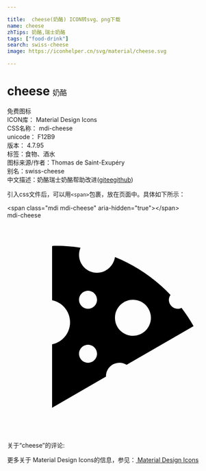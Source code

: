 ```yaml
---

title:  cheese(奶酪) ICON转svg、png下载
name: cheese
zhTips: 奶酪,瑞士奶酪
tags: ["food-drink"]
search: swiss-cheese
image: https://iconhelper.cn/svg/material/cheese.svg

---
```


# cheese  <small style="font-size: 60%;font-weight: 100">奶酪</small>


<div class="detail-page">
<p>
<span><span class="badge-success badge">免费图标</span> </span>
<br/>
<span>
ICON库：
<span class="badge-secondary badge">Material Design Icons</span> 
</span>
<br/>
<span>
CSS名称：
<span class="badge-secondary badge">mdi-cheese</span> 
</span>
<br/>
<span>
unicode：
<span class="badge-secondary badge">F12B9</span> 
<copy-btn content='F12B9' btn-title=""></copy-btn>
<copy-btn :content='String.fromCodePoint(parseInt("F12B9", 16))' btn-title="复制U"></copy-btn>
</span>
<br/>
<span>
版本：
<span class="badge-secondary badge">4.7.95</span> 
</span><br/><span>标签：<span class="badge-light badge"><router-link to="/tags/food-drink.html">食物、酒水</router-link></span></span>
<br/>
<span>图标来源/作者：<span class="badge-light badge">Thomas de Saint-Exupéry</span></span> 
<br/>
<span>别名：<span class="badge-light badge">swiss-cheese</span></span><br/><span class="zh-detail">中文描述：<span class="badge-primary badge">奶酪</span><span class="badge-primary badge">瑞士奶酪</span><span class="help-link"><span>帮助改进</span>(<a href="https://gitee.com/liuwave/icon-helper/edit/master/json/material/cheese.json" target="_blank" rel="noopener noreferrer">gitee</a><a href="https://github.com/liuwave/icon-helper/edit/master/json/material/cheese.json" target="_blank" rel="noopener noreferrer">github</a></span>)</span><br/>
</p>
</div>
<div class="alert alert-dark">
  <i class="mdi mdi-cheese mdi-48px"></i>
  <i class="mdi mdi-cheese mdi-36px"></i>
  <i class="mdi mdi-cheese mdi-24px"></i>
  <i class="mdi mdi-cheese mdi-18px"></i>
</div>
<div>
  <p>引入css文件后，可以用<code>&lt;span&gt;</code>包裹，放在页面中。具体如下所示：    
  </p>
  <div class="alert alert-primary" style="font-size: 14px">
    &lt;span class="mdi mdi-cheese" aria-hidden="true"&gt;&lt;/span&gt;
    <copy-btn content='<span class="mdi mdi-cheese" aria-hidden="true"></span>'></copy-btn>
  </div>
  <div class="alert alert-secondary">
    <i class="mdi mdi-cheese"
    style="font-size: 24px"
    aria-hidden="true"></i> mdi-cheese
    <copy-btn content="mdi-cheese" btn-title="复制图标名称"></copy-btn>
  </div>
</div>
<div id="svg" class="svg-wrap">
<svg xmlns="http://www.w3.org/2000/svg" viewBox="0 0 24 24"><path d="M11 17.5C11 16.67 11.67 16 12.5 16C12.79 16 13.06 16.09 13.29 16.23L20.75 11.93C20.35 11.22 19.9 10.55 19.41 9.9C19.29 9.96 19.15 10 19 10C18.45 10 18 9.55 18 9C18 8.8 18.08 8.62 18.18 8.46C16.45 6.64 14.34 5.2 12 4.25C11.85 5.24 11 6 10 6C8.9 6 8 5.11 8 4C8 3.72 8.06 3.45 8.16 3.21C7.3 3.08 6.41 3 5.5 3C5.33 3 5.17 3 5 3.03V9.05C6.14 9.28 7 10.29 7 11.5S6.14 13.72 5 13.95V21L11 17.54C11 17.53 11 17.5 11 17.5M14 9C15.11 9 16 9.9 16 11S15.11 13 14 13 12 12.11 12 11 12.9 9 14 9M9 16C8.45 16 8 15.55 8 15S8.45 14 9 14 10 14.45 10 15 9.55 16 9 16M9 10C8.45 10 8 9.55 8 9S8.45 8 9 8 10 8.45 10 9 9.55 10 9 10Z" /></svg>
</div>
<detail full-name='mdi-cheese'></detail>
<div>
<p>关于“cheese”的评论:</p>
</div>
<Vssue title="关于“cheese”的评论" ></Vssue>    
<div><p>更多关于 Material Design Icons的信息，参见：<a target="_blank" href="https://iconhelper.cn/material.html"> Material Design Icons</a>
</p></div>
